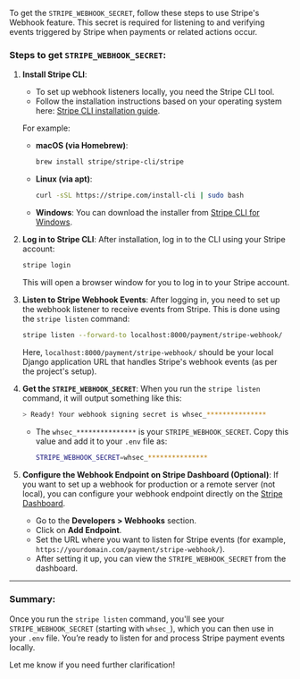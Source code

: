 To get the `STRIPE_WEBHOOK_SECRET`, follow these steps to use Stripe's Webhook feature. This secret is required for listening to and verifying events triggered by Stripe when payments or related actions occur.

### Steps to get `STRIPE_WEBHOOK_SECRET`:

1. **Install Stripe CLI**:

   - To set up webhook listeners locally, you need the Stripe CLI tool.
   - Follow the installation instructions based on your operating system here: [Stripe CLI installation guide](https://stripe.com/docs/stripe-cli#install).

   For example:

   - **macOS (via Homebrew)**:
     ```bash
     brew install stripe/stripe-cli/stripe
     ```
   - **Linux (via apt)**:
     ```bash
     curl -sSL https://stripe.com/install-cli | sudo bash
     ```
   - **Windows**:
     You can download the installer from [Stripe CLI for Windows](https://github.com/stripe/stripe-cli/releases/latest/download/stripe.exe).

2. **Log in to Stripe CLI**:
   After installation, log in to the CLI using your Stripe account:

   ```bash
   stripe login
   ```

   This will open a browser window for you to log in to your Stripe account.

3. **Listen to Stripe Webhook Events**:
   After logging in, you need to set up the webhook listener to receive events from Stripe. This is done using the `stripe listen` command:

   ```bash
   stripe listen --forward-to localhost:8000/payment/stripe-webhook/
   ```

   Here, `localhost:8000/payment/stripe-webhook/` should be your local Django application URL that handles Stripe's webhook events (as per the project's setup).

4. **Get the `STRIPE_WEBHOOK_SECRET`**:
   When you run the `stripe listen` command, it will output something like this:

   ```bash
   > Ready! Your webhook signing secret is whsec_***************
   ```

   - The `whsec_***************` is your `STRIPE_WEBHOOK_SECRET`. Copy this value and add it to your `.env` file as:
     ```bash
     STRIPE_WEBHOOK_SECRET=whsec_***************
     ```

5. **Configure the Webhook Endpoint on Stripe Dashboard (Optional)**:
   If you want to set up a webhook for production or a remote server (not local), you can configure your webhook endpoint directly on the [Stripe Dashboard](https://dashboard.stripe.com/webhooks).

   - Go to the **Developers > Webhooks** section.
   - Click on **Add Endpoint**.
   - Set the URL where you want to listen for Stripe events (for example, `https://yourdomain.com/payment/stripe-webhook/`).
   - After setting it up, you can view the `STRIPE_WEBHOOK_SECRET` from the dashboard.

---

### Summary:

Once you run the `stripe listen` command, you'll see your `STRIPE_WEBHOOK_SECRET` (starting with `whsec_`), which you can then use in your `.env` file. You’re ready to listen for and process Stripe payment events locally.

Let me know if you need further clarification!
